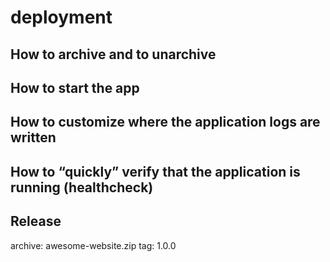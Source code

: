 # deployment

## How to archive and to unarchive

## How to start the app

## How to customize where the application logs are written

## How to “quickly” verify that the application is running (healthcheck)

## Release

archive: awesome-website.zip
tag: 1.0.0
